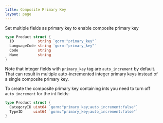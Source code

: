 ```yaml
---
title: Composite Primary Key
layout: page
---
```


Set multiple fields as primary key to enable composite primary key

```go
type Product struct {
  ID           string `gorm:"primary_key"`
  LanguageCode string `gorm:"primary_key"`
  Code         string
  Name         string
}
```

Note that integer fields with `primary_key` tag are `auto_increment` by default. That can result in multiple auto-incremented integer primary keys instead of a single composite primary key.

To create the composite primary key containing ints you need to turn off `auto_increment` for the int fields:

```go
type Product struct {
  CategoryID uint64 `gorm:"primary_key;auto_increment:false"`
  TypeID     uint64 `gorm:"primary_key;auto_increment:false"`
}
```